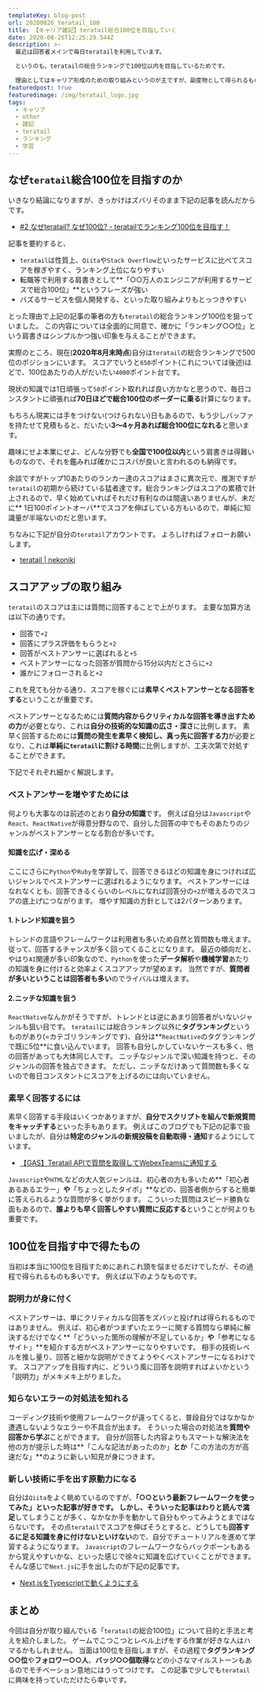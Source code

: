 ```yaml
---
templateKey: blog-post
url: 20200826_teratail_100
title: 【キャリア雑記】teratail総合100位を目指していく
date: 2020-08-26T12:25:29.544Z
description: >-
  最近は回答者メインで毎日teratailを利用しています。

  というのも、teratailの総合ランキングで100位以内を目指しているためです。

  理由としてはキャリア形成のための取り組みというのが主ですが、副産物として得られるものも多いなと感じたので、自分の中の考えをまとめる意味も込めて記事にしたいと思います。
featuredpost: true
featuredimage: /img/teratail_logo.jpg
tags:
  - キャリア
  - other
  - 雑記
  - teratail
  - ランキング
  - 学習
---
```

## なぜ`teratail`総合100位を目指すのか
いきなり結論になりますが、きっかけはズバリそのまま下記の記事を読んだからです。
- [#2 なぜteratail? なぜ100位? - teratailでランキング100位を目指す！](https://note.com/new1ro/n/n69dd9e37371d)

記事を要約すると、
- `teratail`は性質上、`Qiita`や`Stack Overflow`といったサービスに比べてスコアを稼ぎやすく、ランキング上位になりやすい
- 転職等で利用する肩書きとして**「○○万人のエンジニアが利用するサービスで総合100位」**というフレーズが強い
- バズるサービスを個人開発する、といった取り組みよりもとっつきやすい

とった理由で上記の記事の筆者の方も`teratail`の総合ランキング100位を狙っていました。
この内容については全面的に同意で、確かに「ランキング○○位」という肩書きはシンプルかつ強い印象を与えることができます。

実際のところ、現在(**2020年8月末時点**)自分は`teratail`の総合ランキングで500位のポジションにいます。
スコアでいうと`650`ポイント(これについては後述)ほどで、100位あたりの人がだいたい`4000`ポイント台です。

現状の知識では1日頑張って`50`ポイント取れれば良い方かなと思うので、毎日コンスタントに頑張れば**70日ほどで総合100位のボーダーに乗る**計算になります。

もちろん現実には手をつけない(つけられない)日もあるので、もう少しバッファを持たせて見積もると、だいたい**3〜4ヶ月あれば総合100位になれる**と思います。

趣味にせよ本業にせよ、どんな分野でも**全国で100位以内**という肩書きは得難いものなので、それを鑑みれば確かにコスパが良いと言われるのも納得です。

余談ですがトップ10あたりのランカー達のスコアはまさに異次元で、推測ですが`teratail`の初期から続けている猛者達です。総合ランキングはスコアの累積で計上されるので、早く始めていればそれだけ有利なのは間違いありませんが、未だに**1日100ポイントオーバ**でスコアを伸ばしている方もいるので、単純に知識量が半端ないのだと思います。

ちなみに下記が自分の`teratail`アカウントです。
よろしければフォローお願いします。

- [teratail | nekoniki](https://teratail.com/users/nekoniki/Score#score)

## スコアアップの取り組み
`teratail`のスコアは主には質問に回答することで上がります。
主要な加算方法は以下の通りです。
- 回答で`+2`
- 回答にプラス評価をもらうと`+2`
- 回答がベストアンサーに選ばれると`+5`
- ベストアンサーになった回答が質問から15分以内だとさらに`+2`
- 誰かにフォローされると`+2`

これを見ても分かる通り、スコアを稼ぐには**素早くベストアンサーとなる回答をする**ということが重要です。

ベストアンサーとなるためには**質問内容からクリティカルな回答を導き出すための力**が必要となり、これは**自分の技術的な知識の広さ・深さ**に比例します。
素早く回答するためには**質問の発生を素早く検知し、真っ先に回答する力**が必要となり、これは**単純に`teratail`に割ける時間**に比例しますが、工夫次第で対処することができます。

下記でそれぞれ細かく解説します。

### ベストアンサーを増やすためには
何よりも大事なのは前述のとおり**自分の知識**です。
例えば自分は`Javascript`や`React`、`ReactNative`が得意分野なので、自分した回答の中でもそのあたりのジャンルがベストアンサーとなる割合が多いです。

#### 知識を広げ・深める
ここにさらに`Python`や`Ruby`を学習して、回答できるほどの知識を身につければ広いジャンルでベストアンサーに選ばれるようになります。
ベストアンサーにはなれなくとも、回答できるくらいのレベルになれば回答分の`+2`が増えるのでスコアの底上げにつながります。
増やす知識の方針としては2パターンあります。

#### 1.トレンド知識を狙う
トレンドの言語やフレームワークは利用者も多いため自然と質問数も増えます。
従って、回答するチャンスが多く回ってくることになります。
最近の傾向だと、やはり`AI`関連が多い印象なので、`Python`を使った**データ解析**や**機械学習**あたりの知識を身に付けると効率よくスコアアップが望めます。
当然ですが、**質問者が多いということは回答者も多い**のでライバルは増えます。

#### 2.ニッチな知識を狙う
`ReactNative`なんかがそうですが、トレンドとは逆にあまり回答者がいないジャンルも狙い目です。
`teratail`には総合ランキング以外に**タグランキング**というものがあり(=カテゴリランキングです)、自分は**`ReactNative`のタグランキングで既に5位**に食い込んでいます。
回答も自分しかしていないケースも多く、他の回答があっても大体同じ人です。
ニッチなジャンルで深い知識を持つと、そのジャンルの回答を独占できます。
ただし、ニッチなだけあって質問数も多くないので毎日コンスタントにスコアを上げるのには向いていません。

### 素早く回答するには
素早く回答する手段はいくつかありますが、**自分でスクリプトを組んで新規質問をキャッチする**といった手もあります。
例えばこのブログでも下記の記事で扱いましたが、自分は**特定のジャンルの新規投稿を自動取得・通知**するようにしています。

- [【GAS】Teratail APIで質問を取得してWebexTeamsに通知する](https://nekoniki.com/20200825_teratail_bot)

`Javascript`や`HTML`などの大人気ジャンルは、初心者の方も多いため**「初心者あるあるエラー」**や**「ちょっとしたタイポ」**などの、回答者側からすると簡単に答えられるような質問が多く挙がります。
こういった質問はスピード勝負な面もあるので、**誰よりも早く回答しやすい質問に反応する**ということが何よりも重要です。

## 100位を目指す中で得たもの
当初は本当に100位を目指すためにあれこれ頭を悩ませるだけでしたが、その過程で得られるものも多いです。
例えば以下のようなものです。

### 説明力が身に付く
ベストアンサーは、単にクリティカルな回答をズバッと投げれば得られるものではありません。
例えば、初心者がつまずいたエラーに関する質問なら単純に解決するだけでなく**「どういった箇所の理解が不足しているか」**や**「参考になるサイト」**を紹介する方がベストアンサーになりやすいです。
相手の技術レベルを推し量り、回答と細かな説明ができてようやくベストアンサーになるわけです。
スコアアップを目指す内に、どういう風に回答を説明すればよいかという「説明力」がメキメキ上がりました。

### 知らないエラーの対処法を知れる
コーディング技術や使用フレームワークが違ってくると、普段自分ではなかなか遭遇しないようなエラーや不具合が出ます。
そういった場合の対処法を**質問や回答から学ぶ**ことができます。
自分が回答した内容よりもスマートな解決法を他の方が提示した時は**「こんな記法があったのか」**とか**「この方法の方が高速だな」**のように新しい知見が身につきます。

### 新しい技術に手を出す原動力になる
自分は`Qiita`をよく眺めているのですが、**「○○という最新フレームワークを使ってみた」**といった記事が好きです。
しかし、そういった記事はわりと**読んで満足**してしまうことが多く、なかなか手を動かして自分もやってみようとまではならないです。
その点`teratail`でスコアを伸ばそうとすると、どうしても**回答するに足る知識を身に付けないといけない**ので、自分でチュートリアルを進めて学習するようになります。
`Javascript`のフレームワークならバックボーンもあるから覚えやすいかな、といった感じで徐々に知識を広げていくことができます。
そんな感じで`Next.js`に手を出したのが下記の記事です。

- [Next.jsをTypescriptで動くようにする](https://nekoniki.com/20200826_nextjs_setup)

## まとめ
今回は自分が取り組んでいる「`teratail`の総合100位」について目的と手法と考えを紹介しました。
ゲームでこつこつとレベル上げをする作業が好きな人はハマるかもしれません。
当面は100位を目指しますが、その過程で**タグランキング○○位**や**フォロワー○○人**、**バッジ○○個取得**などの小さなマイルストーンもあるのでモチベーション意地にはうってつけです。
この記事で少しでも`teratail`に興味を持っていただけたら幸いです。